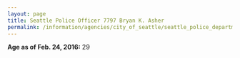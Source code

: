 ```yaml
---
layout: page
title: Seattle Police Officer 7797 Bryan K. Asher
permalink: /information/agencies/city_of_seattle/seattle_police_department/copbook/7797/
---
```


**Age as of Feb. 24, 2016:** 29
